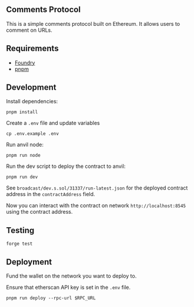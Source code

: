 ## Comments Protocol

This is a simple comments protocol built on Ethereum. It allows users to comment on URLs.

## Requirements

- [Foundry](https://getfoundry.sh/)
- [pnpm](https://pnpm.io/)

## Development

Install dependencies:

```
pnpm install
```

Create a `.env` file and update variables

```
cp .env.example .env
```

Run anvil node:

```
pnpm run node
```

Run the dev script to deploy the contract to anvil:

```
pnpm run dev
```

See `broadcast/dev.s.sol/31337/run-latest.json` for the deployed contract address in the `contractAddress` field.

Now you can interact with the contract on network `http://localhost:8545` using the contract address.

## Testing

```
forge test
```

## Deployment

Fund the wallet on the network you want to deploy to.

Ensure that etherscan API key is set in the `.env` file.

```
pnpm run deploy --rpc-url $RPC_URL
```
